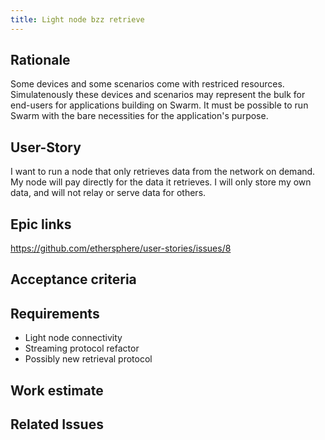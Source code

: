 ```yaml
---
title: Light node bzz retrieve
---
```


## Rationale ##

Some devices and some scenarios come with restriced resources. Simulatenously these devices and scenarios may represent the bulk for end-users for applications building on Swarm. It must be possible to run Swarm with the bare necessities for the application's purpose.

## User-Story ##

I want to run a node that only retrieves data from the network on demand. My node will pay directly for the data it retrieves. I will only store my own data, and will not relay or serve data for others.

## Epic links ##

https://github.com/ethersphere/user-stories/issues/8

## Acceptance criteria ##

## Requirements ##

* Light node connectivity
* Streaming protocol refactor
* Possibly new retrieval protocol

## Work estimate ##

## Related Issues ##
